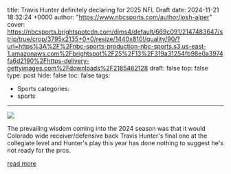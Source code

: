 title: Travis Hunter definitely declaring for 2025 NFL Draft
date: 2024-11-21 18:32:24 +0000
author: "https://www.nbcsports.com/author/josh-alper"
cover: https://nbcsports.brightspotcdn.com/dims4/default/669c091/2147483647/strip/true/crop/3795x2135+0+0/resize/1440x810!/quality/90/?url=https%3A%2F%2Fnbc-sports-production-nbc-sports.s3.us-east-1.amazonaws.com%2Fbrightspot%2F25%2F13%2F319a31254fb98e0a3974fa6d2190%2Fhttps-delivery-gettyimages.com%2Fdownloads%2F2185462128
draft: false
top: false
type: post
hide: false
toc: false
tags:
  - Sports
categories:
  - sports
---

![](https://nbcsports.brightspotcdn.com/dims4/default/669c091/2147483647/strip/true/crop/3795x2135+0+0/resize/1440x810!/quality/90/?url=https%3A%2F%2Fnbc-sports-production-nbc-sports.s3.us-east-1.amazonaws.com%2Fbrightspot%2F25%2F13%2F319a31254fb98e0a3974fa6d2190%2Fhttps-delivery-gettyimages.com%2Fdownloads%2F2185462128)

The prevailing wisdom coming into the 2024 season was that it would Colorado wide receiver/defensive back Travis Hunter's final one at the collegiate level and Hunter's play this year has done nothing to suggest he's not ready for the pros.

[read more](https://www.nbcsports.com/nfl/profootballtalk/rumor-mill/news/travis-hunter-definitely-declaring-for-2025-nfl-draft)
